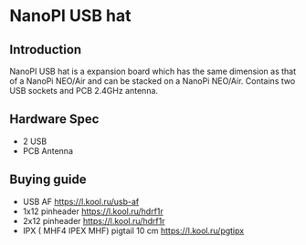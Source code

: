 # NanoPI USB hat
## Introduction
NanoPI USB hat is a expansion board which has the same dimension as that of a NanoPi NEO/Air and can be stacked on a NanoPi NEO/Air.
Contains two USB sockets and PCB 2.4GHz antenna.

## Hardware Spec
- 2 USB 
- PCB Antenna
## Buying guide
- USB AF https://l.kool.ru/usb-af 
- 1x12 pinheader https://l.kool.ru/hdrf1r
- 2x12 pinheader https://l.kool.ru/hdrf1r
- IPX ( MHF4 IPEX MHF) pigtail 10 cm https://l.kool.ru/pgtipx

